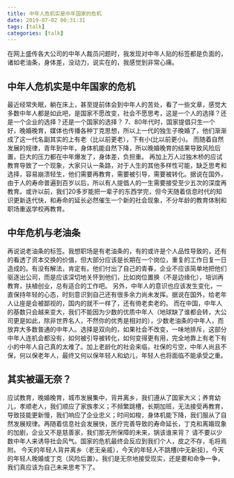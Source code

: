 ```yaml
---
title: 中年人危机实是中年国家的危机
date: 2019-07-02 00:31:31
tags: [talk]
categories: [talk]
---
```

在网上盛传各大公司的中年人裁员问题时，我发现对中年人贴的标签都是负面的，诸如老油条，身体差，没动力，说实在的，我感觉到非常心痛。

## 中年人危机实是中年国家的危机
最近经常失眠，躺在床上，甚至提前体会到中年人的苦处，看了一些文章，感觉大多数中年人都是如此吧，是国家不愿改变，社会不愿思考，这是一个人的选择？还是一个企业的选择？还是一个国家的选择？
7、80年代时，国家提倡只生一个好，晚婚晚育，媒体也传播各种丁克思想，所以上一代的独生子晚婚了，他们渐渐成了这一代名副其实的上有老（比以前更老），下有小(比以前更小)。
而随着自然发展的规律，青年到中年，身体机能自然下降，所以晚婚晚育的结果导致风险后置，巨大的压力都在中年爆发了，身体差，负担重。
再加上万人过独木桥的应试教育导致了一个现象，大家只认一条路，对于人生的其他多样性可能，缺乏思考和选择，容易崩溃轻生，他们需要再教育，需要被引导，需要被转化。据说在国外，由于人的寿命普遍到百岁以后，所以有人提倡人的一生需要接受至少五次的深度再教育。或许以前，我们20多岁能把一辈子的东西学完，但今天随着信息时代的知识更新迭代快，和寿命的延长必然催生一个新的社会现象，不分年龄的教育体制和职场重返学校再教育。

## 中年危机与老油条
再说说老油条的标签。我想职场是有老油条的，有的或许是个人品性导致的，还有的看透了资本交换的价值，但大部分应该是长期在一个岗位，重复的工作日复一日造成的。有没有解法，肯定有。他们付出了自己的青春，企业不应该简单地把他们驱逐出公司，而是应该深切地关怀到他们，比如岗位置换（不是边缘化），培训再教育，扶植创业，总有适合的工作吧。
另外，中年人的意识也应该发生变化，一直保持年轻的心态，时刻意识到自己还有很多余力尚未发挥。据说在国外，给老年人让座是会被鄙视的，国内的就不一样了，还有倚老卖老的。
而在中国，中年人的基数只会越来变大，我们不能因为少数的优质中年人（地球缺了谁都会转，大公司更是如此，除非世界名人，不然你的优秀是相对的），少数老油条的中年人，而放弃大多数普通的中年人。选择是双向的，如果社会不改变，一味地排斥，这部分中年人连机会都没有，如何被引导被转化，如何变得更有用，完全地靠上有老下有小的中年人自己真的太难了。加上老龄化的社会来临，社保的亏空，中年人尚且不保，何以保老年人，最终又何以保年轻人和幼儿，年轻人也将面临不能承受之重。
## 其实被逼无奈？
应试教育，晚婚晚育，城市发展集中，背井离乡，我们遵从了国家大义；养育幼儿，孝顺老人，我们顺应了家族孝义；不频繁跳槽，长期加班，无法接受再教育，导致技能更新慢，我们响应了企业忠义；时间如梭，身体机能下降，我们服从了自然发展规律。再随着信息社会发展快，医疗完善导致的寿命延长，丁克和离婚现象的加剧，企业又不是慈善家，我们那无所保障的未来，锅该谁来背？
请不要以少数中年人来诱导社会风气。国家的危机最终会反应到我们个人，皮之不存，毛将焉附。
今天的年轻人背井离乡（老无亲戚），今天的年轻人不跳槽(中无新技)，今天的年轻人晚婚或丁克（风险后置）。我们是无奈地接受现实，还是要和命争一争，我们真应该为自己未来思考下了。